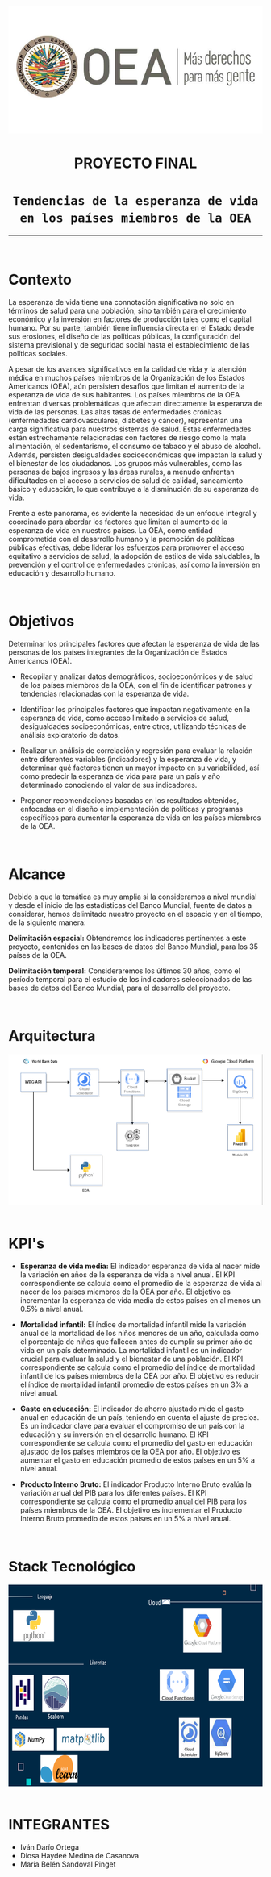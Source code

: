 <p align='center'>

<img src="https://github.com/BeluSandoval/PFG10_EsperanzadeVida/blob/main/Source/logooea.jpg">
          
<p>

# <h1 align=center> **PROYECTO FINAL** </h1>

# <h1 align=center>**`Tendencias de la esperanza de vida en los países miembros de la OEA`**</h1>



<hr>  

<br/>

# **Contexto**

La esperanza de vida tiene una connotación significativa no solo en términos de salud para una población, sino también para el crecimiento económico y la inversión en factores de producción tales como el capital humano. Por su parte, también tiene influencia directa en el Estado desde sus erosiones, el diseño de las políticas públicas, la configuración del sistema previsional y de seguridad social hasta el establecimiento de las políticas sociales.

A pesar de los avances significativos en la calidad de vida y la atención médica en muchos países miembros de la Organización de los Estados Americanos (OEA), aún persisten desafíos que limitan el aumento de la esperanza de vida de sus habitantes. Los países miembros de la OEA  enfrentan diversas problemáticas que afectan directamente la esperanza de vida de las personas. Las altas tasas de enfermedades crónicas (enfermedades cardiovasculares, diabetes y cáncer), representan una carga significativa para nuestros sistemas de salud. Estas enfermedades están estrechamente relacionadas con factores de riesgo como la mala alimentación, el sedentarismo, el consumo de tabaco y el abuso de alcohol. Además, persisten desigualdades socioeconómicas que impactan la salud y el bienestar de los ciudadanos. Los grupos más vulnerables, como las personas de bajos ingresos y las áreas rurales, a menudo enfrentan dificultades en el acceso a servicios de salud de calidad, saneamiento básico y educación, lo que contribuye a la disminución de su esperanza de vida.

Frente a este panorama, es evidente la necesidad de un enfoque integral y coordinado para abordar los factores que limitan el aumento de la esperanza de vida en nuestros países. La OEA, como entidad comprometida con el desarrollo humano y la promoción de políticas públicas efectivas, debe liderar los esfuerzos para promover el acceso equitativo a servicios de salud, la adopción de estilos de vida saludables, la prevención y el control de enfermedades crónicas, así como la inversión en educación y desarrollo humano.


<br/>

# **Objetivos**
Determinar los principales factores que afectan la esperanza de vida de las personas de los países integrantes de la Organización de Estados Americanos (OEA).

+ Recopilar y analizar datos demográficos, socioeconómicos y de salud de los países miembros de la OEA, con el fin de identificar patrones y tendencias relacionadas con la esperanza de vida.

+ Identificar los principales factores que impactan negativamente en la esperanza de vida, como acceso limitado a servicios de salud, desigualdades socioeconómicas, entre otros, utilizando técnicas de análisis exploratorio de datos.

+ Realizar un análisis de correlación y regresión para evaluar la relación entre diferentes variables (indicadores) y la esperanza de vida, y determinar qué factores tienen un mayor impacto en su variabilidad, así como predecir la esperanza de vida para para un país y año determinado conociendo el valor de sus indicadores.

+ Proponer recomendaciones basadas en los resultados obtenidos, enfocadas en el diseño e implementación de políticas y programas específicos para aumentar la esperanza de vida en los países miembros de la OEA.

<br/>

# **Alcance**
Debido a que la temática es muy amplia si la consideramos a nivel mundial y desde el inicio de las estadísticas del Banco Mundial, fuente de datos a considerar, hemos delimitado nuestro proyecto en el espacio y en el tiempo, de la siguiente manera:

**Delimitación espacial:** Obtendremos los indicadores pertinentes a este proyecto, contenidos en las bases de datos del Banco Mundial,  para los 35 países de la OEA.

**Delimitación temporal:** Consideraremos los últimos 30 años, como el período temporal para el estudio de los indicadores seleccionados de las bases de datos del Banco Mundial, para el desarrollo del proyecto.

<br/>

# **Arquitectura**
<div align="left">
<img src="https://github.com/BeluSandoval/PFG10_EsperanzadeVida/blob/main/Source/Flujo_trabajo.png"  height=300>

</div>



<br/>

# **KPI's**

+ **Esperanza de vida media:**  El indicador esperanza de vida al nacer mide la variación en años de la esperanza de vida a nivel anual. El KPI correspondiente se calcula como el promedio de la esperanza de vida al nacer de los países miembros de la OEA por año. El objetivo es incrementar la esperanza de vida media de estos países  en al menos un 0.5% a nivel anual.

+ **Mortalidad infantil:** El índice de mortalidad infantil mide la variación anual de la mortalidad de los niños menores de un año, calculada como el porcentaje de niños que fallecen antes de cumplir su primer año de vida en un país determinado. La mortalidad infantil es un indicador crucial para evaluar la salud y el bienestar de una población. El KPI correspondiente se calcula como el promedio del índice de mortalidad infantil de los países miembros de la OEA por año. El objetivo es reducir el índice de mortalidad infantil promedio de estos países en un 3% a nivel anual.

+ **Gasto en educación:** El indicador de ahorro ajustado mide el gasto anual en educación de un país, teniendo en cuenta el ajuste de precios. Es un indicador clave para evaluar el compromiso de un país con la educación y su inversión en el desarrollo humano. El KPI correspondiente se calcula como el promedio del gasto en educación ajustado de los países miembros de la OEA por año. El objetivo es aumentar el gasto en educación promedio de estos países en un 5% a nivel anual.

+ **Producto Interno Bruto:** El indicador Producto Interno Bruto evalúa la variación anual del PIB para los diferentes países. El KPI correspondiente se calcula como el promedio anual del PIB para los países miembros de la OEA. El objetivo es incrementar el Producto Interno Bruto promedio de estos países  en un 5%  a nivel anual.

<br/>

# **Stack Tecnológico**

<div align="left">
<img src="https://github.com/BeluSandoval/PFG10_EsperanzadeVida/blob/main/Source/stacktecnologico.png"  height=400>

</div>

<br/>

# **INTEGRANTES**


+ Iván Darío Ortega
+ Diosa Haydeé Medina de Casanova
+ Maria Belén Sandoval Pinget
